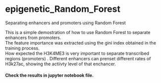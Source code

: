 # epigenetic_Random_Forest
Separating enhancers and promoters using Random Forest 

This is a simple demostration of how to use Random Forest to separate enhancers from promoters.  
The feature importance was extracted using the gini index obtained in the training process.  
How expected the H3K4ME3 is very important to separate transcribed regions (promoters) .
Different enhancers can prenset different rates of H3k27ac, showing the actiivty level of that enchancer.


#### Check the results in jupyter notebook file.


